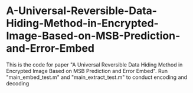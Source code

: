 # A-Universal-Reversible-Data-Hiding-Method-in-Encrypted-Image-Based-on-MSB-Prediction-and-Error-Embed
This is the code for paper "A Universal Reversible Data Hiding Method in Encrypted Image Based on MSB Prediction and Error Embed".
Run "main_embed_test.m" and "main_extract_test.m" to conduct encoding and decoding

